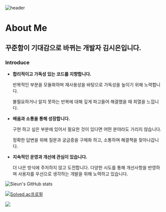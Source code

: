 ![header](https://capsule-render.vercel.app/api?type=transparent&text=Sieun%20Kim&desc=Software%20Engineer&fontAlign=20&descSize=30&descAlignY=90&descAlign=16&fontColor=6666FF)

# About Me

## 꾸준함이 기대감으로 바뀌는 개발자 김시은입니다.

### Introduce

-  **합리적이고 가독성 있는 코드를 지향합니다.**
    
    반복적인 부분을 모듈화하며 재사용성을 바탕으로 가독성을 높이기 위해 노력합니다. 
    
    불필요하거나 알지 못하는 반복에 대해 깊게 파고들어 해결했을 때 희열을 느낍니다.
    
- **배움과 소통을 통해 성장합니다.**
    
    구현 하고 싶은 부분에 있어서 필요한 것이 있다면 어떤 분야라도 가리지 않습니다.
    
    정확한 답변을 위해 질문과 궁금증을 구체화 하고, 소통하며 해결책을 찾아나갑니다.
    
- **지속적인 운영과 개선에 관심이 있습니다.**
    
    더 나은 방식에 주저하지 않고 도전합니다. 다양한 시도를 통해 개선사항을 반영하며 사용자를 우선으로 생각하는 개발을 위해 노력하고 있습니다.
 


   

![Sieun's GitHub stats](https://github-readme-stats.vercel.app/api?username=SieunKiim) 


[![Solved.ac프로필](http://mazassumnida.wtf/api/v2/generate_badge?boj=sieun960513)](https://solved.ac/sieun960513)

![](https://leetcard.jacoblin.cool/sieun960513?theme=light&border=0&radius=20&ext=heatmap)
